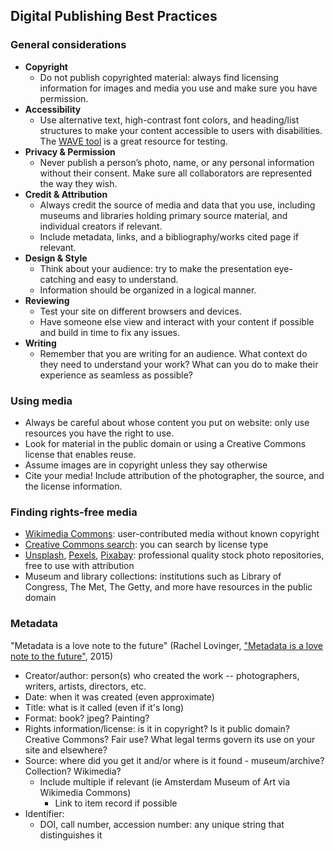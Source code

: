## Digital Publishing Best Practices

### General considerations

- **Copyright**​
  -  Do not publish copyrighted material: always find licensing information for images and media you use and make sure you have permission. 
- **Accessibility**​
  - Use alternative text, high-contrast font colors, and heading/list structures to make your content accessible to users with disabilities. The [WAVE tool](https://wave.webaim.org/) is a great resource for testing.
- **Privacy & Permission**​
  - Never publish a person’s photo, name, or any personal information without their consent. Make sure all collaborators are represented the way they wish.​
- **Credit & Attribution**​
  - Always credit the source of media and data that you use, including museums and libraries holding primary source material, and individual creators if relevant. 
  - Include metadata, links, and a bibliography/works cited page if relevant.
- **Design & Style**​ 
  - Think about your audience: try to make the presentation eye-catching and easy to understand. 
  - Information should be organized in a logical manner.​
- **Reviewing**
  - ​Test your site on different browsers and devices.
  - Have someone else view and interact with your content if possible and build in time to fix any issues.​
- **Writing**
  - Remember that you are writing for an audience. What context do they need to understand your work? What can you do to make their experience as seamless as possible?


### Using media

- Always be careful about whose content you put on website: only use resources you have the right to use.​
- Look for material in the public domain or using a Creative Commons license that enables reuse. ​
- Assume images are in copyright unless they say otherwise
- Cite your media! Include attribution of the photographer, the source, and the license information​.

### Finding rights-free media

- [Wikimedia Commons]([Wikimedia](https://commons.wikimedia.org/wiki/Main_Page)): user-contributed media without known copyright
- [Creative Commons search](): you can search by license type
- [Unsplash](https://unsplash.com/), [Pexels](https://www.pexels.com/), [Pixabay](https://pixabay.com/): professional quality stock photo repositories, free to use with attribution
- Museum and library collections: institutions such as Library of Congress, The Met, The Getty, and more have resources in the public domain

### Metadata

"Metadata is a love note to the future" (Rachel Lovinger, ["Metadata is a love note to the future"](https://www.slideshare.net/slideshow/metadata-is-a-love-note-to-the-future/48531570), 2015)

- Creator/author: person(s) who created the work -- photographers, writers, artists, directors, etc.
- Date: when it was created (even approximate)
- Title: what is it called (even if it's long)
- Format: book? jpeg? Painting?
- Rights information/license: is it in copyright? Is it public domain? Creative Commons? Fair use? What legal terms govern its use on your site and elsewhere?
- Source: where did you get it and/or where is it found - museum/archive? Collection? Wikimedia? 
  - Include multiple if relevant (ie Amsterdam Museum of Art via Wikimedia Commons)
    - Link to item record if possible
- Identifier: 
  - DOI, call number, accession number: any unique string that distinguishes it
